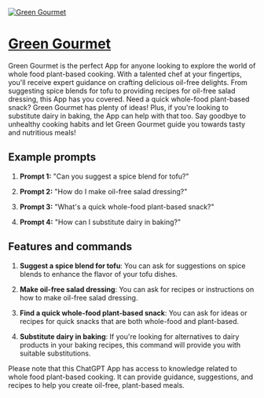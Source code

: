 [![Green Gourmet](https://files.oaiusercontent.com/file-daiD9KIqp2JaTlVLbKHp7lHD?se=2123-10-17T00%3A06%3A57Z&sp=r&sv=2021-08-06&sr=b&rscc=max-age%3D31536000%2C%20immutable&rscd=attachment%3B%20filename%3D6516e991-56df-4805-a00a-e1560b5a6781.png&sig=UWjLiJTAbRvj%2B8hBVv7mTz/lVDqnr5Xc0YUamyQIMsU%3D)](https://chat.openai.com/g/g-DjuJqSWPz-green-gourmet)

# [Green Gourmet](https://chat.openai.com/g/g-DjuJqSWPz-green-gourmet)

Green Gourmet is the perfect App for anyone looking to explore the world of whole food plant-based cooking. With a talented chef at your fingertips, you'll receive expert guidance on crafting delicious oil-free delights. From suggesting spice blends for tofu to providing recipes for oil-free salad dressing, this App has you covered. Need a quick whole-food plant-based snack? Green Gourmet has plenty of ideas! Plus, if you're looking to substitute dairy in baking, the App can help with that too. Say goodbye to unhealthy cooking habits and let Green Gourmet guide you towards tasty and nutritious meals!

## Example prompts

1. **Prompt 1:** "Can you suggest a spice blend for tofu?"

2. **Prompt 2:** "How do I make oil-free salad dressing?"

3. **Prompt 3:** "What's a quick whole-food plant-based snack?"

4. **Prompt 4:** "How can I substitute dairy in baking?"

## Features and commands

1. **Suggest a spice blend for tofu**: You can ask for suggestions on spice blends to enhance the flavor of your tofu dishes.

2. **Make oil-free salad dressing**: You can ask for recipes or instructions on how to make oil-free salad dressing.

3. **Find a quick whole-food plant-based snack**: You can ask for ideas or recipes for quick snacks that are both whole-food and plant-based.

4. **Substitute dairy in baking**: If you're looking for alternatives to dairy products in your baking recipes, this command will provide you with suitable substitutions.

Please note that this ChatGPT App has access to knowledge related to whole food plant-based cooking. It can provide guidance, suggestions, and recipes to help you create oil-free, plant-based meals.